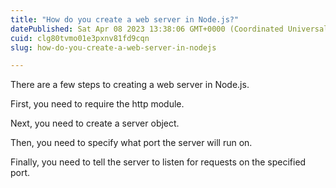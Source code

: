 ```yaml
---
title: "How do you create a web server in Node.js?"
datePublished: Sat Apr 08 2023 13:38:06 GMT+0000 (Coordinated Universal Time)
cuid: clg80tvmo01e3pxnv81fd9cqn
slug: how-do-you-create-a-web-server-in-nodejs

---
```


There are a few steps to creating a web server in Node.js. 

First, you need to require the http module. 

Next, you need to create a server object. 

Then, you need to specify what port the server will run on. 

Finally, you need to tell the server to listen for requests on the specified port.